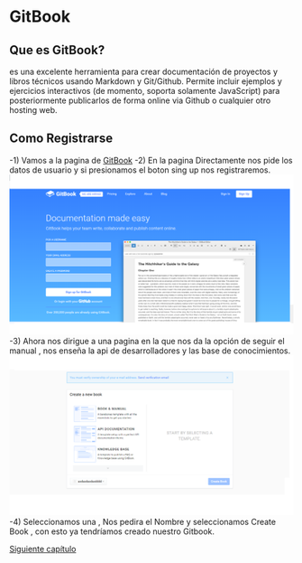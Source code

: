 # GitBook


## Que es GitBook?

es una excelente herramienta para crear documentación de proyectos y libros técnicos usando Markdown y Git/Github.
Permite incluir ejemplos y ejercicios interactivos (de momento, soporta solamente JavaScript) para posteriormente
publicarlos de forma online via Github o cualquier otro hosting web.

## Como Registrarse

-1) Vamos a la pagina de [GitBook](https://www.gitbook.com/)
-2) En la pagina Directamente nos pide los datos de usuario y si presionamos el boton
    sing up nos registraremos.
    ![Web GitBook](../images/gitbook.png)
-3) Ahora nos dirigue a una pagina en la que nos da la opción de seguir el manual , nos enseña la api de desarrolladores
    y las base de conocimientos.
    ![Web GitBook](../images/gitbook2.png)
-4) Seleccionamos una , Nos pedira el Nombre y seleccionamos Create Book , con esto ya tendríamos creado nuestro Gitbook.

 [Siguiente capítulo](../capitulo6/README.md)
